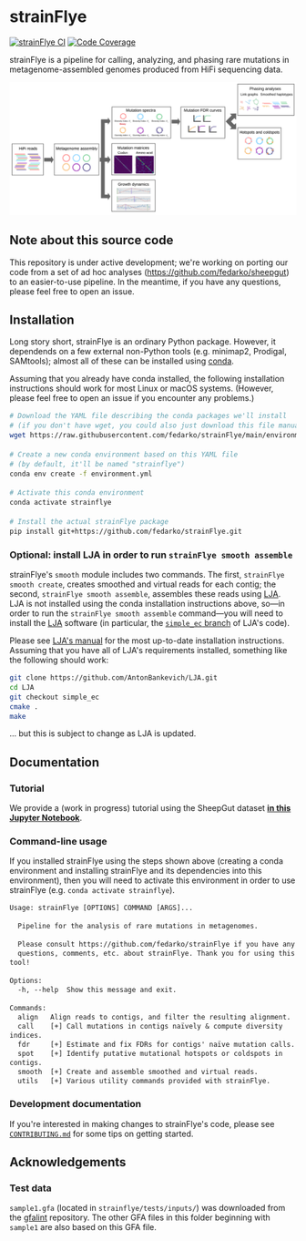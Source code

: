 # strainFlye

<a href="https://github.com/fedarko/strainFlye/actions/workflows/main.yml"><img src="https://github.com/fedarko/strainFlye/actions/workflows/main.yml/badge.svg" alt="strainFlye CI" /></a>
<a href="https://codecov.io/gh/fedarko/strainFlye"><img src="https://codecov.io/gh/fedarko/strainFlye/branch/main/graph/badge.svg" alt="Code Coverage" /></a>

strainFlye is a pipeline for calling, analyzing, and phasing rare mutations
in metagenome-assembled genomes produced from HiFi sequencing data.

<img src="https://github.com/fedarko/strainFlye/raw/main/docs/strainflye-pipeline.png" alt="strainFlye pipeline diagram" />

## Note about this source code

This repository is under active development; we're working on porting our code
from a set of ad hoc analyses (https://github.com/fedarko/sheepgut) to an
easier-to-use pipeline. In the meantime, if you have any questions,
please feel free to open an issue.

## Installation

Long story short, strainFlye is an ordinary Python package. However, it
dependends on a few external non-Python tools (e.g. minimap2, Prodigal,
SAMtools); almost all of these can be installed using
[conda](https://conda.io).

Assuming that you already have conda installed, the following installation
instructions should work for most Linux or macOS systems. (However, please feel
free to open an issue if you encounter any problems.)

```bash
# Download the YAML file describing the conda packages we'll install
# (if you don't have wget, you could also just download this file manually)
wget https://raw.githubusercontent.com/fedarko/strainFlye/main/environment.yml

# Create a new conda environment based on this YAML file
# (by default, it'll be named "strainflye")
conda env create -f environment.yml

# Activate this conda environment
conda activate strainflye

# Install the actual strainFlye package
pip install git+https://github.com/fedarko/strainFlye.git
```

### Optional: install LJA in order to run `strainFlye smooth assemble`

strainFlye's `smooth` module includes two commands. The first,
`strainFlye smooth create`, creates smoothed and virtual reads for each contig;
the second, `strainFlye smooth assemble`, assembles these reads using
[LJA](https://github.com/AntonBankevich/LJA). LJA is not installed using the
conda installation instructions above, so—in order to run the
`strainFlye smooth assemble` command—you will need to
install the [LJA](https://github.com/AntonBankevich/LJA) software (in
particular, the
[`simple_ec` branch](https://github.com/AntonBankevich/LJA/tree/simple_ec) of
LJA's code).

Please see [LJA's manual](https://github.com/AntonBankevich/LJA/blob/main/docs/lja_manual.md)
for the most up-to-date installation instructions. Assuming that you have all
of LJA's requirements installed, something like the following should work:

```bash
git clone https://github.com/AntonBankevich/LJA.git
cd LJA
git checkout simple_ec
cmake .
make
```

... but this is subject to change as LJA is updated.

## Documentation

### Tutorial

We provide a (work in progress) tutorial using the SheepGut dataset
**[in this Jupyter Notebook](https://nbviewer.org/github/fedarko/strainFlye/blob/main/docs/SheepGutExample.ipynb)**.

### Command-line usage

If you installed strainFlye using the steps shown above (creating a conda
environment and installing strainFlye and its dependencies into this
environment), then you will need to activate this environment in order to use
strainFlye (e.g. `conda activate strainflye`).

<!-- STARTDOCS -->
```
Usage: strainFlye [OPTIONS] COMMAND [ARGS]...

  Pipeline for the analysis of rare mutations in metagenomes.

  Please consult https://github.com/fedarko/strainFlye if you have any
  questions, comments, etc. about strainFlye. Thank you for using this tool!

Options:
  -h, --help  Show this message and exit.

Commands:
  align   Align reads to contigs, and filter the resulting alignment.
  call    [+] Call mutations in contigs naïvely & compute diversity indices.
  fdr     [+] Estimate and fix FDRs for contigs' naïve mutation calls.
  spot    [+] Identify putative mutational hotspots or coldspots in contigs.
  smooth  [+] Create and assemble smoothed and virtual reads.
  utils   [+] Various utility commands provided with strainFlye.
```

### Development documentation

If you're interested in making changes to strainFlye's code, please see
[`CONTRIBUTING.md`](https://github.com/fedarko/strainFlye/blob/main/CONTRIBUTING.md)
for some tips on getting started.

## Acknowledgements

### Test data
`sample1.gfa` (located in `strainflye/tests/inputs/`)
was downloaded from the [gfalint](https://github.com/sjackman/gfalint)
repository. The other GFA files in this folder beginning with `sample1` are
also based on this GFA file.
